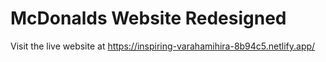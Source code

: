 # McDonalds Website Redesigned

Visit the live website at https://inspiring-varahamihira-8b94c5.netlify.app/
